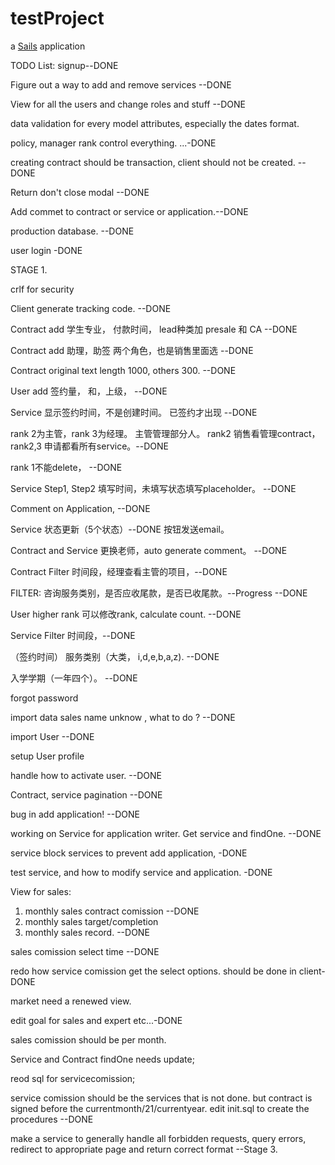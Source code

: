 # testProject

a [Sails](http://sailsjs.org) application


TODO List:
signup--DONE

Figure out a way to add and remove services --DONE

View for all the users and change roles and stuff --DONE

data validation for every model attributes, especially the dates format. 

policy, manager rank control everything. ...-DONE

creating contract should be transaction, client should not be created.  --DONE

Return don't close modal --DONE


Add commet to contract or service or application.--DONE

production database. --DONE

user login -DONE


STAGE 1. 

crlf for security

Client generate tracking code. --DONE

Contract add 学生专业， 付款时间， lead种类加 presale 和 CA --DONE

Contract add 助理，助签 两个角色，也是销售里面选 --DONE

Contract original text length 1000, others 300. --DONE

User add 签约量， 和，上级， --DONE

Service 显示签约时间，不是创建时间。 已签约才出现 --DONE

rank 2为主管，rank 3为经理。 主管管理部分人。  rank2 销售看管理contract， rank2,3 申请都看所有service。--DONE

rank 1不能delete， --DONE

Service Step1, Step2 填写时间，未填写状态填写placeholder。 --DONE

Comment on Application, --DONE

Service 状态更新（5个状态）--DONE 按钮发送email。

Contract and Service 更换老师，auto generate comment。 --DONE

Contract Filter 时间段，经理查看主管的项目，--DONE

FILTER: 咨询服务类别，是否应收尾款，是否已收尾款。--Progress --DONE

User higher rank 可以修改rank, calculate count. --DONE

Service Filter 时间段，--DONE

（签约时间） 服务类别（大类， i,d,e,b,a,z). --DONE

入学学期（一年四个）。 --DONE

forgot password

import data  sales name unknow , what to do ? --DONE

import User --DONE

setup User profile

handle how to activate user.  --DONE

Contract, service pagination --DONE

 bug in add application! --DONE

 working on Service for application writer. Get service and findOne. --DONE

 service block services to prevent add application, -DONE

 test service, and how to modify service and application.  -DONE



View for sales:
1. monthly sales contract comission --DONE
2. monthly sales target/completion 
3. monthly sales record. --DONE

sales comission select time --DONE

redo how service comission get the select options. should be done in client-DONE


market need a renewed view. 

edit goal for sales and expert etc...-DONE

sales comission should be per month. 

Service and Contract findOne needs update;

reod sql for servicecomission;

service comission should be the services that is not done. but contract is signed before the currentmonth/21/currentyear. 
edit init.sql to create the procedures --DONE

 

make a service to generally handle all forbidden requests, query errors,  redirect to appropriate page and return correct format --Stage 3.